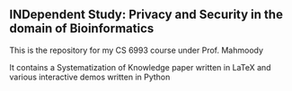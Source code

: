 ## INDependent Study: Privacy and Security in the domain of Bioinformatics 

This is the repository for my CS 6993 course under Prof. Mahmoody

It contains a Systematization of Knowledge paper written in LaTeX and various interactive demos written in Python
